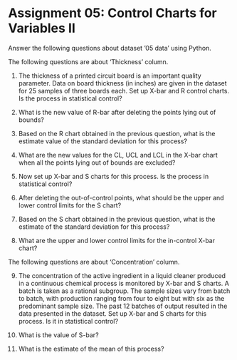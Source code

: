 # Assignment 05: Control Charts for Variables II

Answer the following questions about dataset ’05 data’ using Python.

The following questions are about ‘Thickness’ column.

1. The thickness of a printed circuit board is an important quality parameter. Data on board thickness (in inches) are given in the dataset for 25 samples of three boards each. Set up X-bar and R control charts. Is the process in statistical control?

2. What is the new value of R-bar after deleting the points lying out of bounds?

3. Based on the R chart obtained in the previous question, what is the estimate value of the standard deviation for this process?

4. What are the new values for the CL, UCL and LCL in the X-bar chart when all the points lying out of bounds are excluded?

5. Now set up X-bar and S charts for this process. Is the process in statistical control?

6. After deleting the out-of-control points, what should be the upper and lower control limits for the S chart?

7. Based on the S chart obtained in the previous question, what is the estimate of the standard deviation for this process?

8. What are the upper and lower control limits for the in-control X-bar chart?

The following questions are about ‘Concentration’ column.

9. The concentration of the active ingredient in a liquid cleaner produced in a continuous chemical process is monitored by X-bar and S charts. A batch is taken as a rational subgroup. The sample sizes vary from batch to batch, with production ranging from four to eight but with six as the predominant sample size. The past 12 batches of output resulted in the data presented in the dataset. Set up X-bar and S charts for this process. Is it in statistical control?

10. What is the value of S-bar?

11. What is the estimate of the mean of this process?
